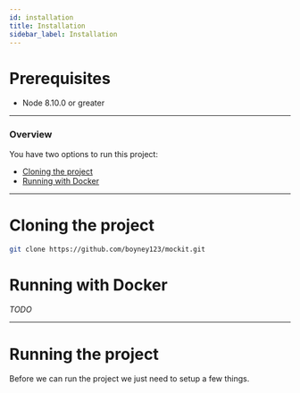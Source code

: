 ```yaml
---
id: installation
title: Installation
sidebar_label: Installation
---
```


# Prerequisites

- Node 8.10.0 or greater

<hr/>

### Overview

You have two options to run this project:

- [Cloning the project](#cloning-the-project)
- [Running with Docker](#running-with-docker)

<hr/>

# Cloning the project

```sh
git clone https://github.com/boyney123/mockit.git
```

# Running with Docker

_TODO_

<hr />

# Running the project

Before we can run the project we just need to setup a few things.
